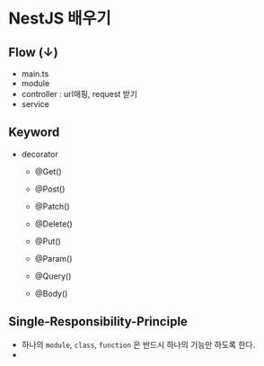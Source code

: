 # NestJS 배우기

## Flow (↓)

- main.ts
- module
- controller : url매핑, request 받기
- service

## Keyword

- decorator
  - @Get()
  - @Post()
  - @Patch()
  - @Delete()
  - @Put()

  - @Param()
  - @Query()
  - @Body()

## Single-Responsibility-Principle

- 하나의 `module`, `class`, `function` 은 반드시 하나의 기능만 하도록 한다.
- 